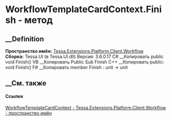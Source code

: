 # WorkflowTemplateCardContext.Finish - метод
##  __Definition
 **Пространство имён:**
[Tessa.Extensions.Platform.Client.Workflow](N_Tessa_Extensions_Platform_Client_Workflow.htm)  
 **Сборка:** Tessa.UI (в Tessa.UI.dll) Версия: 3.6.0.17
C# __Копировать
     public void Finish()
VB __Копировать
     Public Sub Finish
C++ __Копировать
     public:
    void Finish()
F# __Копировать
     member Finish : unit -> unit 
## __См. также
#### Ссылки
[WorkflowTemplateCardContext -
](T_Tessa_Extensions_Platform_Client_Workflow_WorkflowTemplateCardContext.htm)
[Tessa.Extensions.Platform.Client.Workflow - пространство
имён](N_Tessa_Extensions_Platform_Client_Workflow.htm)
